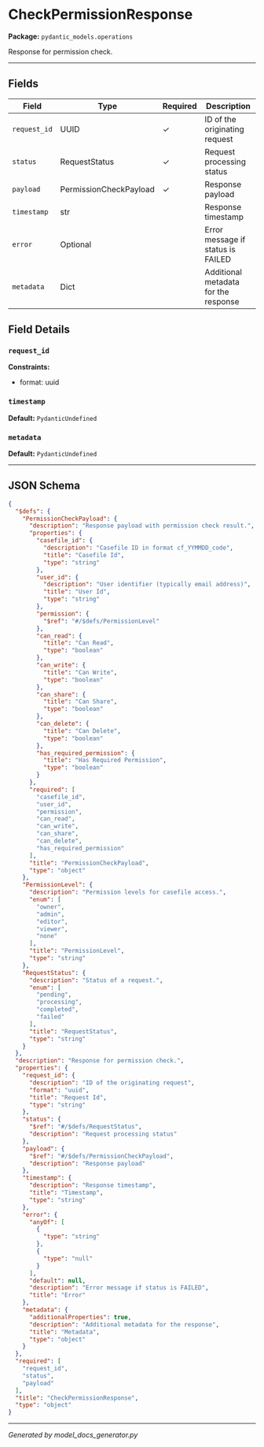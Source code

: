 # CheckPermissionResponse

**Package:** `pydantic_models.operations`

Response for permission check.

---

## Fields

| Field | Type | Required | Description |
|-------|------|----------|-------------|
| `request_id` | UUID | ✓ | ID of the originating request |
| `status` | RequestStatus | ✓ | Request processing status |
| `payload` | PermissionCheckPayload | ✓ | Response payload |
| `timestamp` | str |  | Response timestamp |
| `error` | Optional |  | Error message if status is FAILED |
| `metadata` | Dict |  | Additional metadata for the response |

## Field Details

### `request_id`

**Constraints:**
- format: uuid

### `timestamp`

**Default:** `PydanticUndefined`

### `metadata`

**Default:** `PydanticUndefined`

---

## JSON Schema

```json
{
  "$defs": {
    "PermissionCheckPayload": {
      "description": "Response payload with permission check result.",
      "properties": {
        "casefile_id": {
          "description": "Casefile ID in format cf_YYMMDD_code",
          "title": "Casefile Id",
          "type": "string"
        },
        "user_id": {
          "description": "User identifier (typically email address)",
          "title": "User Id",
          "type": "string"
        },
        "permission": {
          "$ref": "#/$defs/PermissionLevel"
        },
        "can_read": {
          "title": "Can Read",
          "type": "boolean"
        },
        "can_write": {
          "title": "Can Write",
          "type": "boolean"
        },
        "can_share": {
          "title": "Can Share",
          "type": "boolean"
        },
        "can_delete": {
          "title": "Can Delete",
          "type": "boolean"
        },
        "has_required_permission": {
          "title": "Has Required Permission",
          "type": "boolean"
        }
      },
      "required": [
        "casefile_id",
        "user_id",
        "permission",
        "can_read",
        "can_write",
        "can_share",
        "can_delete",
        "has_required_permission"
      ],
      "title": "PermissionCheckPayload",
      "type": "object"
    },
    "PermissionLevel": {
      "description": "Permission levels for casefile access.",
      "enum": [
        "owner",
        "admin",
        "editor",
        "viewer",
        "none"
      ],
      "title": "PermissionLevel",
      "type": "string"
    },
    "RequestStatus": {
      "description": "Status of a request.",
      "enum": [
        "pending",
        "processing",
        "completed",
        "failed"
      ],
      "title": "RequestStatus",
      "type": "string"
    }
  },
  "description": "Response for permission check.",
  "properties": {
    "request_id": {
      "description": "ID of the originating request",
      "format": "uuid",
      "title": "Request Id",
      "type": "string"
    },
    "status": {
      "$ref": "#/$defs/RequestStatus",
      "description": "Request processing status"
    },
    "payload": {
      "$ref": "#/$defs/PermissionCheckPayload",
      "description": "Response payload"
    },
    "timestamp": {
      "description": "Response timestamp",
      "title": "Timestamp",
      "type": "string"
    },
    "error": {
      "anyOf": [
        {
          "type": "string"
        },
        {
          "type": "null"
        }
      ],
      "default": null,
      "description": "Error message if status is FAILED",
      "title": "Error"
    },
    "metadata": {
      "additionalProperties": true,
      "description": "Additional metadata for the response",
      "title": "Metadata",
      "type": "object"
    }
  },
  "required": [
    "request_id",
    "status",
    "payload"
  ],
  "title": "CheckPermissionResponse",
  "type": "object"
}
```

---

*Generated by model_docs_generator.py*
